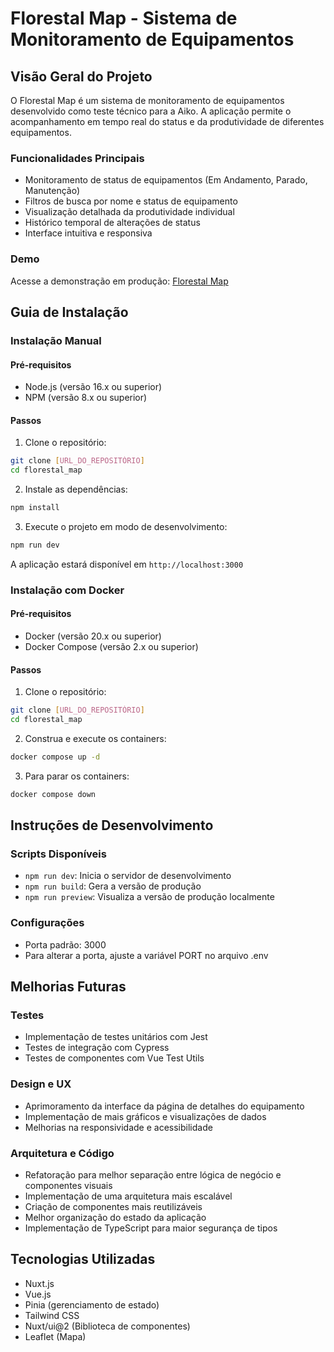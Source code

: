 # Florestal Map - Sistema de Monitoramento de Equipamentos

## Visão Geral do Projeto
O Florestal Map é um sistema de monitoramento de equipamentos desenvolvido como teste técnico para a Aiko. A aplicação permite o acompanhamento em tempo real do status e da produtividade de diferentes equipamentos.

### Funcionalidades Principais
- Monitoramento de status de equipamentos (Em Andamento, Parado, Manutenção)
- Filtros de busca por nome e status de equipamento
- Visualização detalhada da produtividade individual
- Histórico temporal de alterações de status
- Interface intuitiva e responsiva

### Demo
Acesse a demonstração em produção: [Florestal Map](https://florestal-map.vercel.app)

## Guia de Instalação

### Instalação Manual
#### Pré-requisitos
- Node.js (versão 16.x ou superior)
- NPM (versão 8.x ou superior)

#### Passos
1. Clone o repositório:
```bash
git clone [URL_DO_REPOSITÓRIO]
cd florestal_map
```

2. Instale as dependências:
```bash
npm install
```

3. Execute o projeto em modo de desenvolvimento:
```bash
npm run dev
```
A aplicação estará disponível em `http://localhost:3000`

### Instalação com Docker
#### Pré-requisitos
- Docker (versão 20.x ou superior)
- Docker Compose (versão 2.x ou superior)

#### Passos
1. Clone o repositório:
```bash
git clone [URL_DO_REPOSITÓRIO]
cd florestal_map
```

2. Construa e execute os containers:
```bash
docker compose up -d
```

3. Para parar os containers:
```bash
docker compose down
```

## Instruções de Desenvolvimento

### Scripts Disponíveis
- `npm run dev`: Inicia o servidor de desenvolvimento
- `npm run build`: Gera a versão de produção
- `npm run preview`: Visualiza a versão de produção localmente

### Configurações
- Porta padrão: 3000
- Para alterar a porta, ajuste a variável PORT no arquivo .env

## Melhorias Futuras

### Testes
- Implementação de testes unitários com Jest
- Testes de integração com Cypress
- Testes de componentes com Vue Test Utils

### Design e UX
- Aprimoramento da interface da página de detalhes do equipamento
- Implementação de mais gráficos e visualizações de dados
- Melhorias na responsividade e acessibilidade

### Arquitetura e Código
- Refatoração para melhor separação entre lógica de negócio e componentes visuais
- Implementação de uma arquitetura mais escalável
- Criação de componentes mais reutilizáveis
- Melhor organização do estado da aplicação
- Implementação de TypeScript para maior segurança de tipos

## Tecnologias Utilizadas
- Nuxt.js
- Vue.js
- Pinia (gerenciamento de estado)
- Tailwind CSS
- Nuxt/ui@2 (Biblioteca de componentes)
- Leaflet (Mapa)

